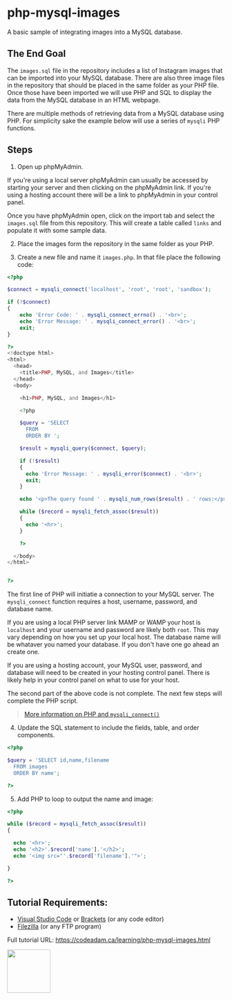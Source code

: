 # php-mysql-images

A basic sample of integrating images into a MySQL database.

## The End Goal

The `images.sql` file in the repository includes a list of Instagram images that can be imported into your MySQL database. There are also three image files in the repository that should be placed in the same folder as your PHP file. Once those have been imported we will use PHP and SQL to display the data from the MySQL database in an HTML webpage. 

There are multiple methods of retrieving data from a MySQL database using PHP. For simplicity sake the example below will use a series of `mysqli` PHP functions. 

## Steps

1. Open up phpMyAdmin.

If you're using a local server phpMyAdmin can usually be accessed by starting your server and then clicking on the phpMyAdmin link. If you're using a hosting account there will be a link to phpMyAdmin in your control panel. 

Once you have phpMyAdmin open, click on the import tab and select the `images.sql` file from this repository. This will create a table called `links` and populate it with some sample data. 

2. Place the images form the repository in the same folder as your PHP. 

3. Create a new file and name it `images.php`. In that file place the following code:

```php
<?php

$connect = mysqli_connect('localhost', 'root', 'root', 'sandbox');

if (!$connect) 
{
    echo 'Error Code: ' . mysqli_connect_errno() . '<br>';
    echo 'Error Message: ' . mysqli_connect_error() . '<br>';
    exit;
}

?>
<!doctype html>
<html>
  <head>
    <title>PHP, MySQL, and Images</title>
  </head>
  <body>

    <h1>PHP, MySQL, and Images</h1>

    <?php

    $query = 'SELECT 
      FROM 
      ORDER BY ';

    $result = mysqli_query($connect, $query);

    if (!$result)
    {
      echo 'Error Message: ' . mysqli_error($connect) . '<br>';
      exit;
    }

    echo '<p>The query found ' . mysqli_num_rows($result) . ' rows:</p>';

    while ($record = mysqli_fetch_assoc($result))
    {
      echo '<hr>';
    }

    ?>        

  </body>
</html>


?>
```

The first line of PHP will initiatie a connection to your MySQL server. The `mysqli_connect` function requires a host, username, password, and database name. 

If you are using a local PHP server link MAMP or WAMP your host is `localhost` and your username and password are likely both `root`. This may vary depending on how you set up your local host. The database name will be whataver you named your database. If you don't have one go ahead an create one. 

If you are using a hosting account, your MySQL user, password, and database will need to be created in your hosting control panel. There is likely help in your control panel on what to use for your host. 

The second part of the above code is not complete. The next few steps will complete the PHP script. 

> [More information on PHP and `mysqli_connect()`](https://www.php.net/manual/en/function.mysqli-connect.php)

4. Update the SQL statement to include the fields, table, and order components.

```php
<?php

$query = 'SELECT id,name,filename
  FROM images
  ORDER BY name';

?>
```

5. Add PHP to loop to output the name and image:

```php
<?php

while ($record = mysqli_fetch_assoc($result))
{

  echo '<hr>';
  echo '<h2>'.$record['name'].'</h2>';
  echo '<img src="'.$record['filename'].'">';

}

?>
```

## Tutorial Requirements:

* [Visual Studio Code](https://code.visualstudio.com/) or [Brackets](http://brackets.io/) (or any code editor)
* [Filezilla](https://filezilla-project.org/) (or any FTP program)

Full tutorial URL: https://codeadam.ca/learning/php-mysql-images.html

<a href="https://codeadam.ca">
<img src="https://codeadam.ca/images/code-block.png" width="100">
</a>
